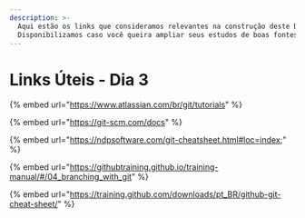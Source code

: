 ```yaml
---
description: >-
  Aqui estão os links que consideramos relevantes na construção deste Dia.
  Disponibilizamos caso você queira ampliar seus estudos de boas fontes :)
---
```


# Links Úteis - Dia 3

{% embed url="https://www.atlassian.com/br/git/tutorials" %}

{% embed url="https://git-scm.com/docs" %}

{% embed url="https://ndpsoftware.com/git-cheatsheet.html#loc=index;" %}

{% embed url="https://githubtraining.github.io/training-manual/#/04_branching_with_git" %}

{% embed url="https://training.github.com/downloads/pt_BR/github-git-cheat-sheet/" %}
